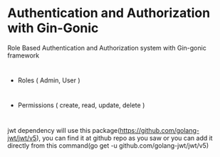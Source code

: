 # Authentication and Authorization with Gin-Gonic

Role Based Authentication and Authorization system with Gin-gonic framework
# ########
- Roles ( Admin, User )
# ########
- Permissions ( create, read, update, delete )
# ########
jwt dependency will use this package(https://github.com/golang-jwt/jwt/v5), you can find it at github repo as you saw or you can add it directly from this command(go get -u github.com/golang-jwt/jwt/v5)
